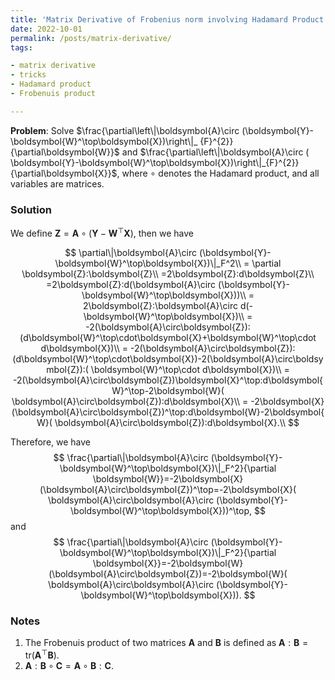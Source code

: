 ```yaml
---
title: 'Matrix Derivative of Frobenius norm involving Hadamard Product'
date: 2022-10-01
permalink: /posts/matrix-derivative/
tags:

- matrix derivative
- tricks
- Hadamard product
- Frobenuis product

---
```




**Problem**: Solve $\frac{\partial\left\|\boldsymbol{A}\circ (\boldsymbol{Y}-\boldsymbol{W}^\top\boldsymbol{X})\right\|_
{F}^{2}}{\partial\boldsymbol{W}}$ and $\frac{\partial\left\|\boldsymbol{A}\circ (
\boldsymbol{Y}-\boldsymbol{W}^\top\boldsymbol{X})\right\|_{F}^{2}}{\partial\boldsymbol{X}}$, where $\circ$ denotes the
Hadamard product, and all variables are matrices.

### Solution

We define $\boldsymbol{Z}=\boldsymbol{A}\circ (\boldsymbol{Y}-\boldsymbol{W}^\top\boldsymbol{X})$, then we have

$$
\partial\|\boldsymbol{A}\circ (\boldsymbol{Y}-\boldsymbol{W}^\top\boldsymbol{X})\|_F^2\\
= \partial \boldsymbol{Z}:\boldsymbol{Z}\\
=2\boldsymbol{Z}:d\boldsymbol{Z}\\
=2\boldsymbol{Z}:d(\boldsymbol{A}\circ (\boldsymbol{Y}-\boldsymbol{W}^\top\boldsymbol{X}))\\
= 2\boldsymbol{Z}:\boldsymbol{A}\circ d(-\boldsymbol{W}^\top\boldsymbol{X})\\
= -2(\boldsymbol{A}\circ\boldsymbol{Z}):(d\boldsymbol{W}^\top\cdot\boldsymbol{X}+\boldsymbol{W}^\top\cdot
d\boldsymbol{X})\\
= -2(\boldsymbol{A}\circ\boldsymbol{Z}):(d\boldsymbol{W}^\top\cdot\boldsymbol{X})-2(\boldsymbol{A}\circ\boldsymbol{Z}):(
\boldsymbol{W}^\top\cdot d\boldsymbol{X})\\
= -2(\boldsymbol{A}\circ\boldsymbol{Z})\boldsymbol{X}^\top:d\boldsymbol{W}^\top-2\boldsymbol{W}(
\boldsymbol{A}\circ\boldsymbol{Z}):d\boldsymbol{X}\\
= -2\boldsymbol{X}(\boldsymbol{A}\circ\boldsymbol{Z})^\top:d\boldsymbol{W}-2\boldsymbol{W}(
\boldsymbol{A}\circ\boldsymbol{Z}):d\boldsymbol{X}.\\
$$

Therefore, we have
$$
\frac{\partial\|\boldsymbol{A}\circ (\boldsymbol{Y}-\boldsymbol{W}^\top\boldsymbol{X})\|_F^2}{\partial
\boldsymbol{W}}=-2\boldsymbol{X}(\boldsymbol{A}\circ\boldsymbol{Z})^\top=-2\boldsymbol{X}(
\boldsymbol{A}\circ\boldsymbol{A}\circ (\boldsymbol{Y}-\boldsymbol{W}^\top\boldsymbol{X}))^\top,
$$
and
$$
\frac{\partial\|\boldsymbol{A}\circ (\boldsymbol{Y}-\boldsymbol{W}^\top\boldsymbol{X})\|_F^2}{\partial
\boldsymbol{X}}=-2\boldsymbol{W}(\boldsymbol{A}\circ\boldsymbol{Z})=-2\boldsymbol{W}(
\boldsymbol{A}\circ\boldsymbol{A}\circ (\boldsymbol{Y}-\boldsymbol{W}^\top\boldsymbol{X})).
$$

### Notes

1. The Frobenuis product of two matrices $\boldsymbol{A}$ and $\boldsymbol{B}$ is defined as $\boldsymbol{A}:
   \boldsymbol{B}=\text{tr}(\boldsymbol{A}^\top\boldsymbol{B})$.
2. $\boldsymbol{A}:\boldsymbol{B}\circ\boldsymbol{C}=\boldsymbol{A}\circ\boldsymbol{B}:\boldsymbol{C}$.